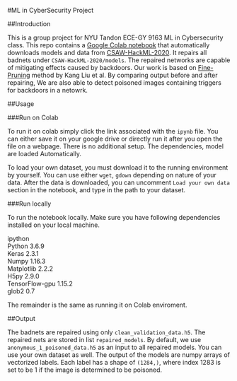 #ML in CyberSecurity Project

##Introduction

This is a group project for NYU Tandon ECE-GY 9163 ML in Cybersecurity class. This repo contains a [Google Colab notebook](https://colab.research.google.com/drive/1Ilzrw_WkdoSD8P5zVPHzGZyAcJVGrXiM?usp=sharing) that automatically downloads models and data from [CSAW-HackML-2020](https://github.com/csaw-hackml/CSAW-HackML-2020). It repairs all badnets under <code>CSAW-HackML-2020/models</code>.
The repaired networks are capable of mitigating effects caused by backdoors. Our work is based on [Fine-Pruning](https://arxiv.org/pdf/1805.12185.pdf) method by Kang Liu et al. 
By comparing output before and after repairing, We are also able to detect poisoned images containing triggers for backdoors in a netowrk.

##Usage

###Run on Colab

To run it on colab simply click the link associated with the <code>ipynb</code> file. You can either save it on your google drive
or directly run it after you open the file on a webpage. There is no additional setup. The dependencies, model are loaded
Automatically. 

To load your own dataset, you must download it to the running environment by yourself. You can use either <code>wget</code>,
<code>gdown</code> depending on nature of your data. After the data is downloaded, you can uncomment <code>Load your own data</code>
section in the notebook, and type in the path to your dataset. 

###Run locally

To run the notebook locally. Make sure you have following dependencies installed on your local machine.

ipython \
Python 3.6.9 \
Keras 2.3.1 \
Numpy 1.16.3 \
Matplotlib 2.2.2 \
H5py 2.9.0 \
TensorFlow-gpu 1.15.2 \
glob2 0.7 

The remainder is the same as running it on Colab enviroment. 

##Output

The badnets are repaired using only <code>clean_validation_data.h5</code>. The repaired nets are stored in list <code>repaired_models</code>. 
By default, we use <code>anonymous_1_poisoned_data.h5</code> as an input to all repaired models. You can use your own
dataset as well. The output of the models are numpy arrays of vectorized labels. Each label has a shape of <code>(1284,)</code>, where index
1283 is set to be 1 if the image is determined to be poisoned. 